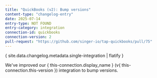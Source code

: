 ```yaml
---
title: "QuickBooks (v2): Bump versions"
content-type: "changelog-entry"
date: 2025-07-14
entry-type: NOT FOUND
entry-category: integration
connection-id: quickbooks
connection-version: 2
pull-request: "https://github.com/singer-io/tap-quickbooks/pull/75"
---
```

{ site.data.changelog.metadata.single-integration | flatify }

We've improved our { this-connection.display_name } (v{ this-connection.this-version }) integration to bump versions.
